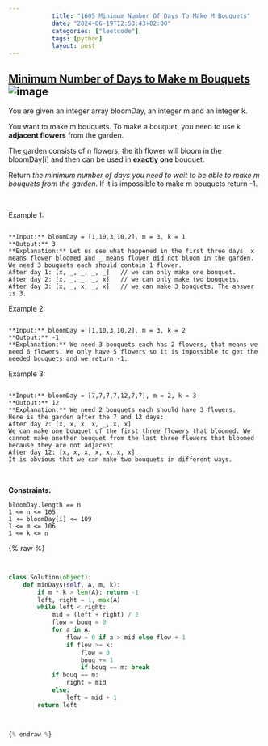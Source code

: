 ```yaml
---
            title: "1605 Minimum Number Of Days To Make M Bouquets"
            date: "2024-06-19T12:53:43+02:00"
            categories: ["leetcode"]
            tags: [python]
            layout: post
---
```

            
## [Minimum Number of Days to Make m Bouquets](https://leetcode.com/problems/minimum-number-of-days-to-make-m-bouquets) ![image](https://img.shields.io/badge/Difficulty-Medium-orange)

You are given an integer array bloomDay, an integer m and an integer k.

You want to make m bouquets. To make a bouquet, you need to use k **adjacent flowers** from the garden.

The garden consists of n flowers, the ith flower will bloom in the bloomDay[i] and then can be used in **exactly one** bouquet.

Return *the minimum number of days you need to wait to be able to make *m* bouquets from the garden*. If it is impossible to make m bouquets return -1.

 

Example 1:

```

**Input:** bloomDay = [1,10,3,10,2], m = 3, k = 1
**Output:** 3
**Explanation:** Let us see what happened in the first three days. x means flower bloomed and _ means flower did not bloom in the garden.
We need 3 bouquets each should contain 1 flower.
After day 1: [x, _, _, _, _]   // we can only make one bouquet.
After day 2: [x, _, _, _, x]   // we can only make two bouquets.
After day 3: [x, _, x, _, x]   // we can make 3 bouquets. The answer is 3.

```

Example 2:

```

**Input:** bloomDay = [1,10,3,10,2], m = 3, k = 2
**Output:** -1
**Explanation:** We need 3 bouquets each has 2 flowers, that means we need 6 flowers. We only have 5 flowers so it is impossible to get the needed bouquets and we return -1.

```

Example 3:

```

**Input:** bloomDay = [7,7,7,7,12,7,7], m = 2, k = 3
**Output:** 12
**Explanation:** We need 2 bouquets each should have 3 flowers.
Here is the garden after the 7 and 12 days:
After day 7: [x, x, x, x, _, x, x]
We can make one bouquet of the first three flowers that bloomed. We cannot make another bouquet from the last three flowers that bloomed because they are not adjacent.
After day 12: [x, x, x, x, x, x, x]
It is obvious that we can make two bouquets in different ways.

```

 

**Constraints:**

	bloomDay.length == n
	1 <= n <= 105
	1 <= bloomDay[i] <= 109
	1 <= m <= 106
	1 <= k <= n

{% raw %}


````python


class Solution(object):
    def minDays(self, A, m, k):
        if m * k > len(A): return -1
        left, right = 1, max(A)
        while left < right:
            mid = (left + right) / 2
            flow = bouq = 0
            for a in A:
                flow = 0 if a > mid else flow + 1
                if flow >= k:
                    flow = 0
                    bouq += 1
                    if bouq == m: break
            if bouq == m:
                right = mid
            else:
                left = mid + 1
        return left
        


{% endraw %}
